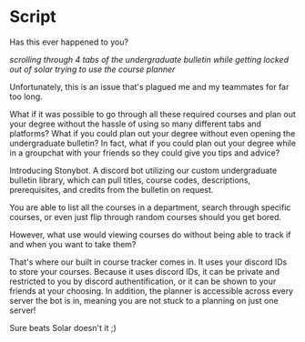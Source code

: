 # Script

Has this ever happened to you?

_scrolling through 4 tabs of the undergraduate bulletin while getting locked out of solar trying to use the course planner_

Unfortunately, this is an issue that's plagued me and my teammates for far too long. 

What if it was possible to go through all these required courses and plan out your degree without the hassle of using so many different tabs and platforms? What if you could plan out your degree without even opening the undergraduate bulletin? In fact, what if you could plan out your degree while in a groupchat with your friends so they could give you tips and advice?

Introducing Stonybot. A discord bot utilizing our custom undergraduate bulletin library, which can pull titles, course codes, descriptions, prerequisites, and credits from the bulletin on request.

You are able to list all the courses in a department, search through specific courses, or even just flip through random courses should you get bored.

However, what use would viewing courses do without being able to track if and when you want to take them?

That's where our built in course tracker comes in. It uses your discord IDs to store your courses. Because it uses discord IDs, it can be private and restricted to you by discord authentification, or it can be shown to your friends at your choosing. In addition, the planner is accessible across every server the bot is in, meaning you are not stuck to a planning on just one server!

Sure beats Solar doesn't it ;)

